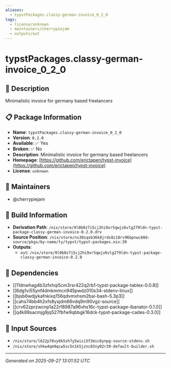 ```yaml
---
aliases:
  - typstPackages.classy-german-invoice_0_2_0
tags:
  - license/unknown
  - maintainers/cherrypiejam
  - outputs/out
---
```


# typstPackages.classy-german-invoice_0_2_0

## 📝 Description

Minimalistic invoice for germany based freelancers

## 📋 Package Information

- **Name**: `typstPackages.classy-german-invoice_0_2_0`
- **Version**: `0.2.0`
- **Available**: ✅ Yes
- **Broken**: ✅ No
- **Description**: Minimalistic invoice for germany based freelancers
- **Homepage**: [https://github.com/erictapen/typst-invoice](https://github.com/erictapen/typst-invoice)
- **License**: `unknown`
## 👥 Maintainers

- @cherrypiejam


## 🔧 Build Information

- **Derivation Path**: `/nix/store/9l0b0z7i5cj2hi9xr5qwjz6vlg279ldn-typst-package-classy-german-invoice-0.2.0.drv`
- **Source Position**: `/nix/store/ns30sqxb36k8jrds8z18rv96bpnwc60d-source/pkgs/by-name/ty/typst/typst-packages.nix:39`
- **Outputs**:
  - `out`:  `/nix/store/9l0b0z7i5cj2hi9xr5qwjz6vlg279ldn-typst-package-classy-german-invoice-0.2.0`

## 🔗 Dependencies

- [[11dnwhag4b3zfxhqi5cm3rsr422q2rb1-typst-package-tablex-0.0.8]]
- [[6dg1vi55ynf4dmkmmcn945pwdz010s34-stdenv-linux]]
- [[bjsb6wdjykafnkixq156qdvmxhsm2bai-bash-5.3p3]]
- [[cahs74bb4h2xfs8ysjdm66vdq9m90vgz-source]]
- [[crv62zprzwcnp1a22rf8987a96vhs16c-typst-package-ibanator-0.1.0]]
- [[q4k89sacmjg9jq527fbfw9qbbgk16dck-typst-package-cades-0.3.0]]

## 📁 Input Sources

- `/nix/store/l622p70vy8k5sh7y5wizi5f2mic6ynpg-source-stdenv.sh`
- `/nix/store/shkw4qm9qcw5sc5n1k5jznc83ny02r39-default-builder.sh`

---
*Generated on 2025-09-27 13:01:52 UTC*
